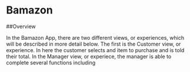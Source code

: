# Bamazon

##Overview

In the Bamazon App, there are two different views, or experiences, which will be described in more detail below. The first is the Customer view, or experience. In here the customer selects and item to purchase and is told their total. In the Manager view, or experiece, the manager is able to complete several functions including 